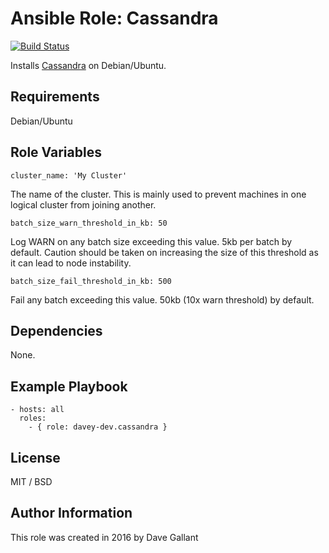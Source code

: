 # Ansible Role: Cassandra

[![Build Status](https://travis-ci.org/davey-dev/ansible-role-cassandra.svg?branch=master)](https://travis-ci.org/davey-dev/ansible-role-cassandra)

Installs [Cassandra](http://cassandra.apache.org/) on Debian/Ubuntu.

## Requirements

Debian/Ubuntu

## Role Variables

    cluster_name: 'My Cluster'

The name of the cluster. This is mainly used to prevent machines in one logical cluster from joining another.

    batch_size_warn_threshold_in_kb: 50

Log WARN on any batch size exceeding this value. 5kb per batch by default.
Caution should be taken on increasing the size of this threshold as it can lead to node instability.

    batch_size_fail_threshold_in_kb: 500

Fail any batch exceeding this value. 50kb (10x warn threshold) by default.


## Dependencies

None.

## Example Playbook

    - hosts: all
      roles:
        - { role: davey-dev.cassandra }

## License

MIT / BSD

## Author Information

This role was created in 2016 by Dave Gallant
